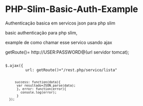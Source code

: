 # PHP-Slim-Basic-Auth-Example
Authenticação basica em servicos json para php slim


basic authenticação para php slim,

example de como chamar esse servico usando ajax

getRoute()= http://USER:PASSWORD@(url servidor tomcat);

<code>
$.ajax({
         url: getRoute()+"/rest.php/servico/lista"
         
         success: function(data){
          var resultado=JSON.parse(data);
          }, error: function(error){
            console.log(error);
          }
      });
</code>
